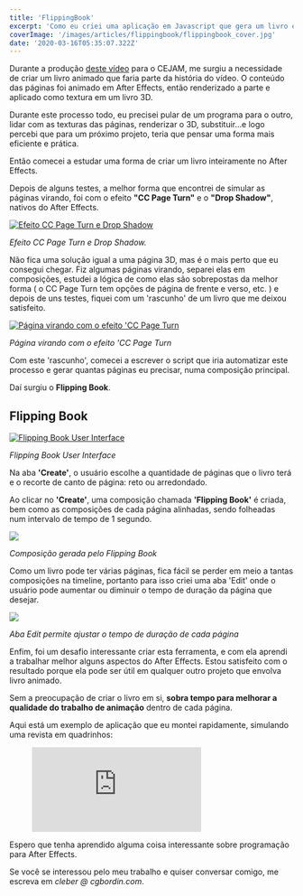 ```yaml
---
title: 'FlippingBook'
excerpt: 'Como eu criei uma aplicação em Javascript que gera um livro em After Effects.'
coverImage: '/images/articles/flippingbook/flippingbook_cover.jpg'
date: '2020-03-16T05:35:07.322Z'
---
```


Durante a produção [deste vídeo](https://www.youtube.com/watch?v=atW0cztyxso) para o CEJAM, me surgiu a necessidade de criar um livro animado que faria parte da história do vídeo. O conteúdo das páginas foi animado em After Effects, então renderizado a parte e aplicado como textura em um livro 3D.

Durante este processo todo, eu precisei pular de um programa para o outro, lidar com as texturas das páginas, renderizar o 3D, substituir…e logo percebi que para um próximo projeto, teria que pensar uma forma mais eficiente e prática.

Então comecei a estudar uma forma de criar um livro inteiramente no After Effects.

Depois de alguns testes, a melhor forma que encontrei de simular as páginas virando, foi com o efeito **"CC Page Turn"** e o **"Drop Shadow"**, nativos do After Effects.

<a href="https://www.cgbordin.com/images/articles/flippingbook/flippingbook_ccpageturn.png" target="_blank">
<img src="/images/articles/flippingbook/flippingbook_ccpageturn.png" alt="Efeito CC Page Turn e Drop Shadow" />
</a>

*Efeito CC Page Turn e Drop Shadow.*

Não fica uma solução igual a uma página 3D, mas é o mais perto que eu consegui chegar. Fiz algumas páginas virando, separei elas em composições, estudei a lógica de como elas são sobrepostas da melhor forma ( o CC Page Turn tem opções de página de frente e verso, etc. ) e depois de uns testes, fiquei com um 'rascunho' de um livro que me deixou satisfeito.

<a href="https://www.cgbordin.com/images/articles/flippingbook/flippingbook_test.gif" target="_blank">
<img src="/images/articles/flippingbook/flippingbook_test.gif" alt="Página virando com o efeito 'CC Page Turn" />
</a>

*Página virando com o efeito 'CC Page Turn*

Com este 'rascunho', comecei a escrever o script que iria automatizar este processo e gerar quantas páginas eu precisar, numa composição principal.

Daí surgiu o **Flipping Book**.

## Flipping Book

<a href="https://www.cgbordin.com/images/articles/flippingbook/flippingbook_create.png#width_auto" target="_blank">
<img src="/images/articles/flippingbook/flippingbook_create.png#width_auto" alt="Flipping Book User Interface" />
</a>

*Flipping Book User Interface*

Na aba **'Create'**, o usuário escolhe a quantidade de páginas que o livro terá e o recorte de canto de página: reto ou arredondado.

Ao clicar no **'Create'**, uma composição chamada **'Flipping Book'** é criada, bem como as composições de cada página alinhadas, sendo folheadas num intervalo de tempo de 1 segundo.

<a href="https://www.cgbordin.com/images/articles/flippingbook/flippingbook_timeline.png" target="_blank">
<img src="/images/articles/flippingbook/flippingbook_timeline.png alt="Composição gerada pelo Flipping Book" />
</a>

*Composição gerada pelo Flipping Book*

Como um livro pode ter várias páginas, fica fácil se perder em meio a tantas composições na timeline, portanto para isso criei uma aba 'Edit' onde o usuário pode aumentar ou diminuir o tempo de duração da página que desejar.

<a href="https://www.cgbordin.com/images/articles/flippingbook/flippingbook_edit.png#width_auto" target="_blank">
<img src="/images/articles/flippingbook/flippingbook_edit.png#width_auto alt="Aba Edit permite ajustar o tempo de duração de cada página" />
</a>

*Aba Edit permite ajustar o tempo de duração de cada página*

Enfim, foi um desafio interessante criar esta ferramenta, e com ela aprendi a trabalhar melhor alguns aspectos do After Effects. Estou satisfeito com o resultado porque ela pode ser útil em qualquer outro projeto que envolva livro animado.

Sem a preocupação de criar o livro em si, **sobra tempo para melhorar a qualidade do trabalho de animação** dentro de cada página.

Aqui está um exemplo de aplicação que eu montei rapidamente, simulando uma revista em quadrinhos:

<figure class="video_container">
  <iframe class="video_content" src="https://www.youtube.com/embed/Iw-_NJp3neI" frameborder="0" allowfullscreen="true"> </iframe>
</figure>

Espero que tenha aprendido alguma coisa interessante sobre programação para After Effects.

Se você se interessou pelo meu trabalho e quiser conversar comigo, me escreva em *cleber @ cgbordin.com*.